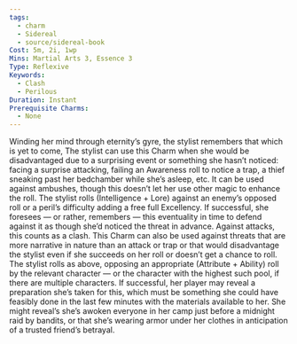 ```yaml
---
tags:
  - charm
  - Sidereal
  - source/sidereal-book
Cost: 5m, 2i, 1wp
Mins: Martial Arts 3, Essence 3
Type: Reflexive
Keywords:
  - Clash
  - Perilous
Duration: Instant
Prerequisite Charms:
  - None
---
```

Winding her mind through eternity’s gyre, the stylist remembers that which is yet to come, The stylist can use this Charm when she would be disadvantaged due to a surprising event or something she hasn’t noticed: facing a surprise attacking, failing an Awareness roll to notice a trap, a thief sneaking past her bedchamber while she’s asleep, etc. It can be used against ambushes, though this doesn’t let her use other magic to enhance the roll. The stylist rolls (Intelligence + Lore) against an enemy’s opposed roll or a peril’s difficulty adding a free full Excellency. If successful, she foresees — or rather, remembers — this eventuality in time to defend against it as though she’d noticed the threat in advance. Against attacks, this counts as a clash. This Charm can also be used against threats that are more narrative in nature than an attack or trap or that would disadvantage the stylist even if she succeeds on her roll or doesn’t get a chance to roll. The stylist rolls as above, opposing an appropriate (Attribute + Ability) roll by the relevant character — or the character with the highest such pool, if there are multiple characters. If successful, her player may reveal a preparation she’s taken for this, which must be something she could have feasibly done in the last few minutes with the materials available to her. She might reveal’s she’s awoken everyone in her camp just before a midnight raid by bandits, or that she’s wearing armor under her clothes in anticipation of a trusted friend’s betrayal.